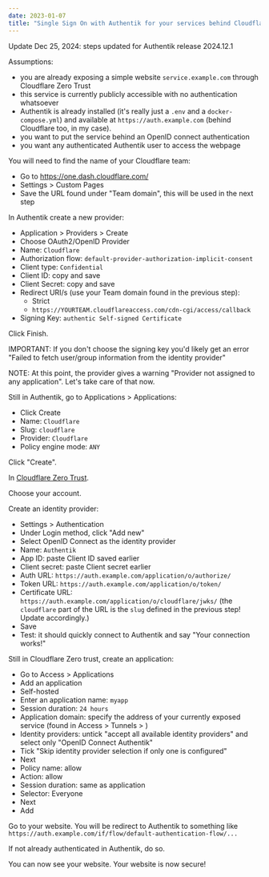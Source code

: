 ```yaml
---
date: 2023-01-07
title: "Single Sign On with Authentik for your services behind Cloudflare zero trust"
---
```


Update Dec 25, 2024: steps updated for Authentik release 2024.12.1

Assumptions:

- you are already exposing a simple website `service.example.com` through Cloudflare Zero Trust
- this service is currently publicly accessible with no authentication whatsoever
- Authentik is already installed (it's really just a `.env` and a `docker-compose.yml`) and available at `https://auth.example.com` (behind Cloudflare too, in my case).
- you want to put the service behind an OpenID connect authentication
- you want any authenticated Authentik user to access the webpage

You will need to find the name of your Cloudflare team:

- Go to https://one.dash.cloudflare.com/
- Settings > Custom Pages
- Save the URL found under "Team domain", this will be used in the next step

In Authentik create a new provider:

- Application > Providers > Create
- Choose OAuth2/OpenID Provider
- Name: `Cloudflare`
- Authorization flow: `default-provider-authorization-implicit-consent`
- Client type: `Confidential`
- Client ID: copy and save
- Client Secret: copy and save
- Redirect URI/s (use your Team domain found in the previous step): 
  - Strict
  - `https://YOURTEAM.cloudflareaccess.com/cdn-cgi/access/callback`
- Signing Key: `authentic Self-signed Certificate`

Click Finish.

IMPORTANT: If you don't choose the signing key you'd likely get an error "Failed to fetch user/group information from the identity provider"

NOTE: At this point, the provider gives a warning "Provider not assigned to any application". Let's take care of that now.

Still in Authentik, go to Applications > Applications:

- Click Create
- Name: `Cloudflare`
- Slug: `cloudflare`
- Provider: `Cloudflare`
- Policy engine mode: `ANY`

Click "Create".

In [Cloudflare Zero Trust](https://one.dash.cloudflare.com).

Choose your account.

Create an identity provider:

- Settings > Authentication
- Under Login method, click "Add new"
- Select OpenID Connect as the identity provider
- Name: `Authentik`
- App ID: paste Client ID saved earlier
- Client secret: paste Client secret earlier
- Auth URL: `https://auth.example.com/application/o/authorize/`
- Token URL: `https://auth.example.com/application/o/token/`
- Certificate URL: `https://auth.example.com/application/o/cloudflare/jwks/` (the `cloudflare` part of the URL is the `slug` defined in the previous step! Update accordingly.)
- Save
- Test: it should quickly connect to Authentik and say "Your connection works!"

Still in Cloudflare Zero trust, create an application:

- Go to Access > Applications
- Add an application
- Self-hosted
- Enter an application name: `myapp`
- Session duration: `24 hours`
- Application domain: specify the address of your currently exposed service (found in Access > Tunnels > )
- Identity providers: untick "accept all available identity providers" and select only "OpenID Connect Authentik"
- Tick "Skip identity provider selection if only one is configured"
- Next
- Policy name: allow
- Action: allow
- Session duration: same as application
- Selector: Everyone
- Next
- Add

Go to your website. You will be redirect to Authentik to something like `https://auth.example.com/if/flow/default-authentication-flow/...`

If not already authenticated in Authentik, do so.

You can now see your website. Your website is now secure!
